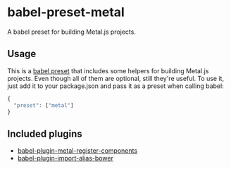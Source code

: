 babel-preset-metal
===================================

A babel preset for building Metal.js projects.

## Usage

This is a [babel preset](http://babeljs.io/docs/plugins/) that includes some helpers for building Metal.js projects. Even though all of them are optional, still they're useful. To use it, just add it to your package.json and pass it as a preset when calling babel:

```javascript
{
  "preset": ["metal"]
}
```

## Included plugins

* [babel-plugin-metal-register-components](https://github.com/mairatma/babel-plugin-metal-register-components)
* [babel-plugin-import-alias-bower](https://github.com/mairatma/babel-plugin-import-alias-bower)

